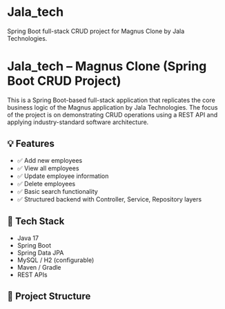 # Jala_tech
Spring Boot full-stack CRUD project for Magnus Clone by Jala Technologies.
# Jala_tech – Magnus Clone (Spring Boot CRUD Project)

This is a Spring Boot-based full-stack application that replicates the core business logic of the Magnus application by Jala Technologies. The focus of the project is on demonstrating CRUD operations using a REST API and applying industry-standard software architecture.

## 💡 Features

- ✅ Add new employees
- ✅ View all employees
- ✅ Update employee information
- ✅ Delete employees
- ✅ Basic search functionality
- ✅ Structured backend with Controller, Service, Repository layers

## 🔧 Tech Stack

- Java 17
- Spring Boot
- Spring Data JPA
- MySQL / H2 (configurable)
- Maven / Gradle
- REST APIs

## 📁 Project Structure


